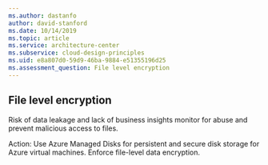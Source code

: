 ```yaml
---
ms.author: dastanfo
author: david-stanford
ms.date: 10/14/2019
ms.topic: article
ms.service: architecture-center
ms.subservice: cloud-design-principles
ms.uid: e8a807d0-59d9-46ba-9884-e51355196d25
ms.assessment_question: File level encryption
---
```

## File level encryption

Risk of data leakage and lack of business insights monitor for abuse and prevent malicious access to files.

Action:
Use Azure Managed Disks for persistent and secure disk storage for Azure virtual machines. Enforce file-level data encryption.
